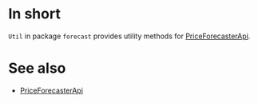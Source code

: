 # In short

`Util` in package `forecast` provides utility methods for [PriceForecasterApi](../Agents/PriceForecasterApi).

# See also

* [PriceForecasterApi](../Agents/PriceForecasterApi)

